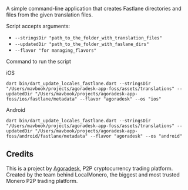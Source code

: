 A simple command-line application that creates Fastlane directories and files from the given translation files.

Script accepts arguments:
- `--stringsDir "path_to_the_folder_with_translation_files"`
- `--updatedDir "path_to_the_folder_with_faslane_dirs"`
- `--flavor "for managing_flavors"`

Command to run the script

iOS

```dart bin/dart_update_locales_fastlane.dart --stringsDir "/Users/mavbook/projects/agoradesk-app-foss/assets/translations" --updatedDir "/Users/mavbook/projects/agoradesk-app-foss/ios/fastlane/metadata" --flavor "agoradesk" --os "ios"```

Android

```dart bin/dart_update_locales_fastlane.dart --stringsDir "/Users/mavbook/projects/agoradesk-app-foss/assets/translations" --updatedDir "/Users/mavbook/projects/agoradesk-app-foss/android/fastlane/metadata" --flavor "agoradesk" --os "android"```


## Credits

This is a project by [Agoradesk](https://agoradesk.com/), P2P cryptocurrency trading platform.
Created by the team behind LocalMonero, the biggest and most trusted Monero P2P trading platform.
